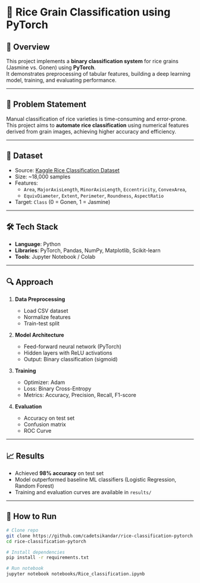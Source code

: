 # 🌾 Rice Grain Classification using PyTorch

## 📌 Overview
This project implements a **binary classification system** for rice grains (Jasmine vs. Gonen) using **PyTorch**.  
It demonstrates preprocessing of tabular features, building a deep learning model, training, and evaluating performance.

---

## 🎯 Problem Statement
Manual classification of rice varieties is time-consuming and error-prone.  
This project aims to **automate rice classification** using numerical features derived from grain images, achieving higher accuracy and efficiency.

---

## 🧠 Dataset
- Source: [Kaggle Rice Classification Dataset](https://www.kaggle.com/datasets/mssmartypants/rice-type-classification)  
- Size: ~18,000 samples  
- Features:  
  - `Area`, `MajorAxisLength`, `MinorAxisLength`, `Eccentricity`, `ConvexArea`,  
  - `EquivDiameter`, `Extent`, `Perimeter`, `Roundness`, `AspectRatio`  
- Target: `Class` (0 = Gonen, 1 = Jasmine)

---

## 🛠️ Tech Stack
- **Language**: Python  
- **Libraries**: PyTorch, Pandas, NumPy, Matplotlib, Scikit-learn  
- **Tools**: Jupyter Notebook / Colab  

---

## 🔍 Approach
1. **Data Preprocessing**  
   - Load CSV dataset  
   - Normalize features  
   - Train-test split  

2. **Model Architecture**  
   - Feed-forward neural network (PyTorch)  
   - Hidden layers with ReLU activations  
   - Output: Binary classification (sigmoid)  

3. **Training**  
   - Optimizer: Adam  
   - Loss: Binary Cross-Entropy  
   - Metrics: Accuracy, Precision, Recall, F1-score  

4. **Evaluation**  
   - Accuracy on test set  
   - Confusion matrix  
   - ROC Curve  

---

## 📈 Results
- Achieved **98% accuracy** on test set  
- Model outperformed baseline ML classifiers (Logistic Regression, Random Forest)  
- Training and evaluation curves are available in `results/`  

---

## 🚀 How to Run
```bash
# Clone repo
git clone https://github.com/cadetsikandar/rice-classification-pytorch.git
cd rice-classification-pytorch

# Install dependencies
pip install -r requirements.txt

# Run notebook
jupyter notebook notebooks/Rice_classification.ipynb
